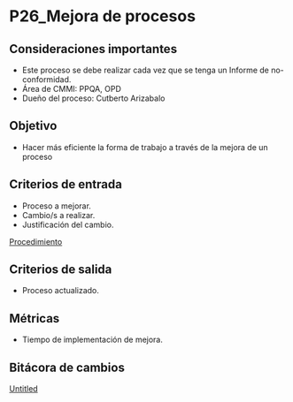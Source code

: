 # P26_Mejora de procesos

## Consideraciones importantes

- Este proceso se debe realizar cada vez que se tenga un Informe de no-conformidad.
- Área de CMMI: PPQA, OPD
- Dueño del proceso: Cutberto Arizabalo

## Objetivo

- Hacer más eficiente la forma de trabajo a través de la mejora de un proceso

## Criterios de entrada

- Proceso a mejorar.
- Cambio/s a realizar.
- Justificación del cambio.

[Procedimiento](P26_Mejora%20de%20procesos%201a25461e941841df846d768975596bc0/Procedimiento%20f5f1b849e59241e2ba75b10afee79c81.csv)

## Criterios de salida

- Proceso actualizado.

## Métricas

- Tiempo de implementación de mejora.

## Bitácora de cambios

[Untitled](P26_Mejora%20de%20procesos%201a25461e941841df846d768975596bc0/Untitled%20Database%2056f26682d40d453383e4f03c2b0df67b.csv)